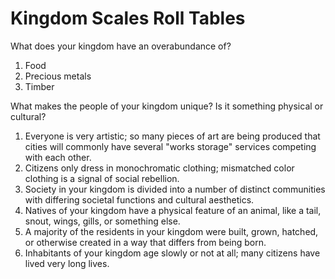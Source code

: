 # Kingdom Scales Roll Tables

What does your kingdom have an overabundance of?

1. Food
2. Precious metals
3. Timber

What makes the people of your kingdom unique? Is it something physical or cultural?

1. Everyone is very artistic; so many pieces of art are being produced that cities will commonly have several "works storage" services competing with each other.
2. Citizens only dress in monochromatic clothing; mismatched color clothing is a signal of social rebellion.
3. Society in your kingdom is divided into a number of distinct communities with differing societal functions and cultural aesthetics.
4. Natives of your kingdom have a physical feature of an animal, like a tail, snout, wings, gills, or something else.
5. A majority of the residents in your kingdom were built, grown, hatched, or otherwise created in a way that differs from being born.
6. Inhabitants of your kingdom age slowly or not at all; many citizens have lived very long lives.  
